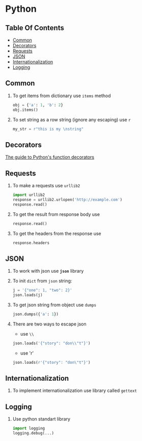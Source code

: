 # Python

## Table Of Contents

- [Common](#common)
- [Decorators](#decorators)
- [Requests](#requests)
- [JSON](#json)
- [Internationalization](#internationalization)
- [Logging](#logging)

## Common

1. To get items from dictionary use `items` method

    ```python
    obj = {'a': 1, 'b': 2}
    obj.items()
    ```
2. To set string as a row string (ignore any escaping) use `r`

    ```python
    my_str = r"this is my \nstring"
    ```

## Decorators

[The guide to Python's function decorators](http://thecodeship.com/patterns/guide-to-python-function-decorators/)

## Requests

1. To make a requests use `urllib2`

    ```python
    import urllib2
    response = urllib2.urlopen('http://example.com')
    response.read()
    ```

2. To get the result from response body use

    ```python
    response.read()
    ```

3. To get the headers from the response use

    ```python
    response.headers
    ```

## JSON

1. To work with json use **`json`** library

2. To init `dict` from `json` string:

    ```python
    j = '{"one": 1, "two": 2}'
    json.loads(j)
    ```

3. To get json string from object use `dumps`

    ```python
    json.dumps({'a': 1})
    ```

3. There are two ways to escape json
    * use `\\`
    ```python
    json.loads('{"story": "don\\"t"}')
    ```

    * use 'r'
    ```python
    json.loads(r'{"story": "don\"t"}')
    ```

## Internationalization

1. To implement internationalization use library called `gettext`

## Logging

1. Use python standart library

    ```python
    import logging
    logging.debug(...)
    ```
